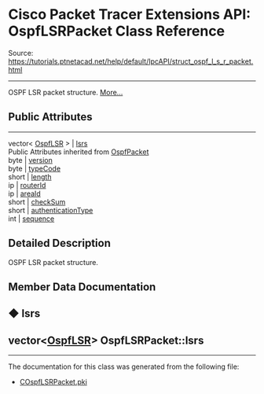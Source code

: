 # Cisco Packet Tracer Extensions API: OspfLSRPacket Class Reference

Source: https://tutorials.ptnetacad.net/help/default/IpcAPI/struct_ospf_l_s_r_packet.html

---

OSPF LSR packet structure. [More...](struct_ospf_l_s_r_packet.html#details)

##  Public Attributes  
  
---  
vector< [OspfLSR](struct_ospf_l_s_r.html) > | [lsrs](struct_ospf_l_s_r_packet.html#ac9d281b9c175eb97a05a9f0d5b8da520)  
Public Attributes inherited from [OspfPacket](struct_ospf_packet.html)  
byte | [version](struct_ospf_packet.html#a9002258dde6f3b492ed4e5ee232b44b9)  
byte | [typeCode](struct_ospf_packet.html#a9a1767abf821c220b09f7366037d40d3)  
short | [length](struct_ospf_packet.html#a24cb13316ac718e1f2e8a95aeeeff074)  
ip | [routerId](struct_ospf_packet.html#abf2ca93eb25626e7eb4b1c580d9188d8)  
ip | [areaId](struct_ospf_packet.html#a498610703e88fc32d78f7917e5245b08)  
short | [checkSum](struct_ospf_packet.html#a5b6083cfa5bc16aa434c280868335b98)  
short | [authenticationType](struct_ospf_packet.html#a9fe5c8dda025572f0b04abaea94098aa)  
int | [sequence](struct_ospf_packet.html#afb262e670885f7761e0de218db37fd1a)  
  
## Detailed Description

OSPF LSR packet structure. 

## Member Data Documentation

## ◆ lsrs

vector<[OspfLSR](struct_ospf_l_s_r.html)> OspfLSRPacket::lsrs  
---  
  
* * *

The documentation for this class was generated from the following file:

  * [COspfLSRPacket.pki](_c_ospf_l_s_r_packet_8pki.html)


